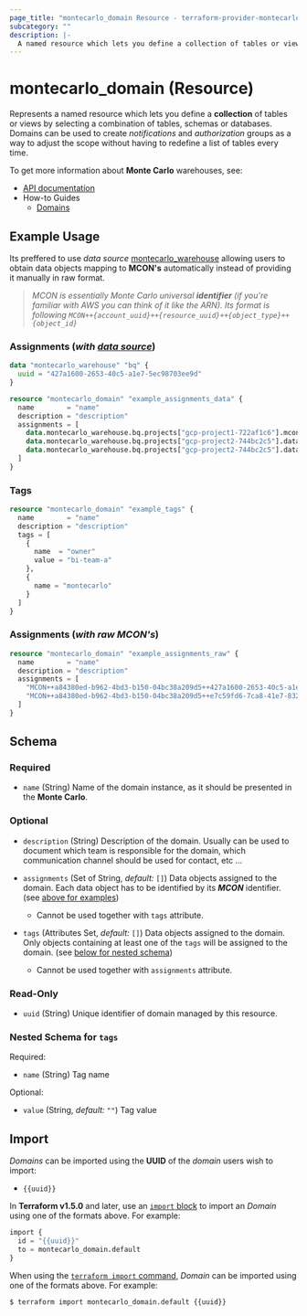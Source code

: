 ```yaml
---
page_title: "montecarlo_domain Resource - terraform-provider-montecarlo"
subcategory: ""
description: |-
  A named resource which lets you define a collection of tables or views by selecting a combination of tables, schemas or databases.
---
```


# montecarlo_domain (Resource)

Represents a named resource which lets you define a **collection** of tables or views by selecting a combination of tables, schemas or databases. Domains can be used to create _notifications_ and _authorization_ groups as a way to adjust the scope without having to redefine a list of tables every time.

To get more information about **Monte Carlo** warehouses, see:
- [API documentation](https://apidocs.getmontecarlo.com/#definition-DomainOutput)
- How-to Guides
  - [Domains](https://docs.getmontecarlo.com/docs/what-are-domains)



<a id="example--usage"></a>
## Example Usage

Its preffered to use _data source_ [montecarlo_warehouse](../data-sources/warehouse.md) allowing users to obtain data objects mapping to **MCON's** automatically instead of providing it manually in raw format.  

 > _MCON is essentially Monte Carlo universal **identifier** (if you're familiar with AWS you can think of it like the ARN). Its format is following `MCON++{account_uuid}++{resource_uuid}++{object_type}++{object_id}`_  

### Assignments (_with [data source](../data-sources/warehouse.md)_)
```terraform
data "montecarlo_warehouse" "bq" {
  uuid = "427a1600-2653-40c5-a1e7-5ec98703ee9d"
}

resource "montecarlo_domain" "example_assignments_data" {
  name        = "name"
  description = "description"
  assignments = [
    data.montecarlo_warehouse.bq.projects["gcp-project1-722af1c6"].mcon,
    data.montecarlo_warehouse.bq.projects["gcp-project2-744bc2c5"].datasets["postgre-dataset-1"].mcon,
    data.montecarlo_warehouse.bq.projects["gcp-project2-744bc2c5"].datasets["postgre-dataset-2"].tables["table-1"].mcon,
  ]
}
```

### Tags
```terraform
resource "montecarlo_domain" "example_tags" {
  name        = "name"
  description = "description"
  tags = [
    {
      name  = "owner"
      value = "bi-team-a"
    },
    {
      name = "montecarlo"
    }
  ]
}
```

### Assignments (_with raw MCON's_)
```terraform
resource "montecarlo_domain" "example_assignments_raw" {
  name        = "name"
  description = "description"
  assignments = [
    "MCON++a84380ed-b962-4bd3-b150-04bc38a209d5++427a1600-2653-40c5-a1e7-5ec98703ee9d++project++gcp-project1-722af1c6",
    "MCON++a84380ed-b962-4bd3-b150-04bc38a209d5++e7c59fd6-7ca8-41e7-8325-062ea38d3df5++dataset++postgre-dataset-1"
  ]
}
```



<!-- schema generated by tfplugindocs -->
## Schema

### Required

- `name` (String) Name of the domain instance, as it should be presented in the **Monte Carlo**.

### Optional

- `description` (String) Description of the domain. Usually can be used to document which team is responsible for the domain, which communication channel should be used for contact, etc ...

- `assignments` (Set of String, _default:_ `[]`) Data objects assigned to the domain.  Each data object has to be identified by its **_MCON_** identifier. (see [above for examples](#example--usage))

  - Cannot be used together with `tags` attribute.

- `tags` (Attributes Set, _default:_ `[]`) Data objects assigned to the domain. Only objects containing at least one of the `tags` will be assigned to the domain. (see [below for nested schema](#nestedatt--tags))  

  - Cannot be used together with `assignments` attribute.  

### Read-Only

- `uuid` (String) Unique identifier of domain managed by this resource.  

<a id="nestedatt--tags"></a>
### Nested Schema for `tags`

Required:

- `name` (String) Tag name

Optional:

- `value` (String, _default:_ `""`) Tag value



## Import

_Domains_ can be imported using the **UUID** of the _domain_ users wish to import:

* `{{uuid}}`

In **Terraform v1.5.0** and later, use an [`import` block](https://developer.hashicorp.com/terraform/language/import) to import an _Domain_ using one of the formats above. For example:

```terraform
import {
  id = "{{uuid}}"
  to = montecarlo_domain.default
}
```

When using the [`terraform import` command](https://developer.hashicorp.com/terraform/cli/commands/import), _Domain_ can be imported using one of the formats above. For example:

```
$ terraform import montecarlo_domain.default {{uuid}}
```
